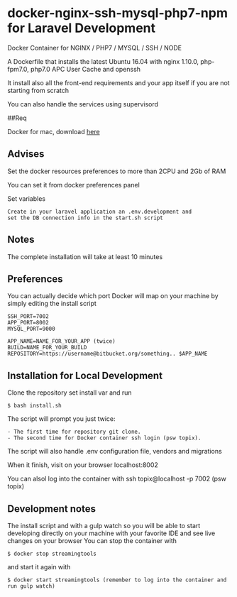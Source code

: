 # docker-nginx-ssh-mysql-php7-npm for Laravel Development
Docker Container for NGINX / PHP7 / MYSQL / SSH / NODE

A Dockerfile that installs the latest Ubuntu 16.04 with nginx 1.10.0, php-fpm7.0, php7.0 APC User Cache and openssh
 
It install also all the front-end requirements and your app itself if you are not starting from scratch

You can also handle the services using supervisord

##Req

Docker for mac, download [here](https://docs.docker.com/docker-for-mac/ "Docker for mac download")

## Advises
Set the docker resources preferences to more than 2CPU and 2Gb of RAM

You can set it from docker preferences panel

Set variables

```
Create in your laravel application an .env.development and 
set the DB connection info in the start.sh script
```

## Notes
The complete installation will take at least 10 minutes

## Preferences
You can actually decide which port Docker will map on your machine by simply editing the install script
```
SSH_PORT=7002
APP_PORT=8002
MYSQL_PORT=9000
```

```
APP_NAME=NAME_FOR_YOUR_APP (twice)
BUILD=NAME_FOR_YOUR_BUILD
REPOSITORY=https://username@bitbucket.org/something.. $APP_NAME
```

## Installation for Local Development
Clone the repository set install var and run

```
$ bash install.sh
```

The script will prompt you just twice:
```
- The first time for repository git clone.
- The second time for Docker container ssh login (psw topix).
```

The script will also handle .env configuration file, vendors and migrations


When it finish, visit on your browser localhost:8002


You can alsol log into the container with ssh topix@localhost -p 7002 (psw topix)

## Development notes
The install script and with a gulp watch so you will be able to start developing directly on your machine with your favorite IDE and see live changes on your browser
You can stop the container with

```
$ docker stop streamingtools
```

and start it again with

```
$ docker start streamingtools (remember to log into the container and run gulp watch)
```

